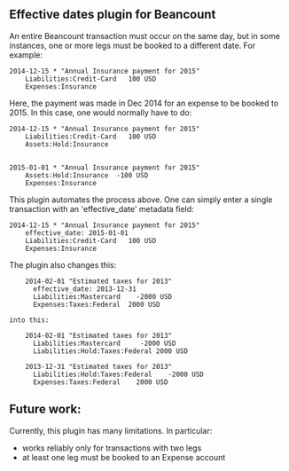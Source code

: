 Effective dates plugin for Beancount
------------------------------------

An entire Beancount transaction must occur on the same day, but in some instances, one
or more legs must be booked to a different date. For example:

````
2014-12-15 * "Annual Insurance payment for 2015"
    Liabilities:Credit-Card   100 USD
    Expenses:Insurance
````

Here, the payment was made in Dec 2014 for an expense to be booked to 2015. In this
case, one would normally have to do:

````
2014-12-15 * "Annual Insurance payment for 2015"
    Liabilities:Credit-Card   100 USD
    Assets:Hold:Insurance


2015-01-01 * "Annual Insurance payment for 2015"
    Assets:Hold:Insurance  -100 USD
    Expenses:Insurance
````

This plugin automates the process above. One can simply enter a single transaction with
an 'effective_date' metadata field:

````
2014-12-15 * "Annual Insurance payment for 2015"
    effective_date: 2015-01-01
    Liabilities:Credit-Card   100 USD
    Expenses:Insurance
````


The plugin also changes this:


````
    2014-02-01 "Estimated taxes for 2013"
      effective_date: 2013-12-31
      Liabilities:Mastercard    -2000 USD
      Expenses:Taxes:Federal  2000 USD
````


    into this:


````
    2014-02-01 "Estimated taxes for 2013"
      Liabilities:Mastercard     -2000 USD
      Liabilities:Hold:Taxes:Federal 2000 USD

    2013-12-31 "Estimated taxes for 2013"
      Liabilities:Hold:Taxes:Federal    -2000 USD
      Expenses:Taxes:Federal    2000 USD
````

Future work:
------------
Currently, this plugin has many limitations. In particular:
- works reliably only for transactions with two legs
- at least one leg must be booked to an Expense account

